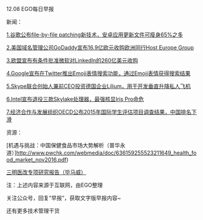 12.08 EGO每日早报

新闻：

[1.谷歌公布file-by-file patching新技术，安卓应用更新文件可瘦身65%之多](http://www.cnbeta.com/articles/565087.htm)

[2.美国域名管理公司GoDaddy宣布16.9亿欧元收购欧洲同行Host Europe Group](http://www.sootoo.com/content/668429.shtml)

[3.欧盟宣布有条件批准微软对LinkedIn的260亿美元收购](http://tech.163.com/16/1207/01/C7L8ONBO00097U7R.html)

[4.Google宣布在Twitter推出Emoji表情搜索功能，通过Emoji表情获得搜索结果](http://www.cnbeta.com/articles/564999.htm)

[5.Skype联合创始人兼前CEO投资德国企业Lilium，用于开发垂直升降私人飞机](http://www.cnbeta.com/articles/565159.htm)

[6.Intel宣布退役三款Skylake处理器，最强核显Iris Pro命危](http://www.cnbeta.com/articles/565151.htm)

[7.经济合作与发展组织OECD公布2015年国际学生评估项目调查结果，中国排名下滑](http://www.solidot.org/story?sid=50638)

资源：

[机遇与挑战：中国保健食品市场大势解析（普华永道）]http://www.pwchk.com/webmedia/doc/636159255523211649_health_food_market_nov2016.pdf)

[三明医改专项研究报告（毕马威）](https://assets.kpmg.com/content/dam/kpmg/cn/pdf/zh/2016/11/healthcare-reform-report.pdf)

注：上述内容来源于互联网，由EGO整理

关注公众号，回复“早报”，获取文字版早报内容~

还有更多技术管理干货
